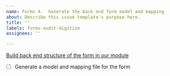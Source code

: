```yaml
---
name: Forms 4.  Generate the back end form model and mapping
about: Describe this issue template's purpose here.
title: ''
labels: forms-audit-digitize
assignees: ''

---
```


[Build back end structure of the form in our module](https://vfs.atlassian.net/wiki/spaces/VFT/pages/2492334104/Form+digitization+development+guide#Step-4-(back-end)%3A-Generate-the-back-end-form-model-and-mapping-in-the-forms_api-module)

- [ ] Generate a model and mapping file for the form
